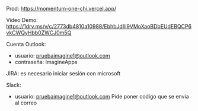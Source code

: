 Prod: https://momentum-one-chi.vercel.app/

Video Demo:  https://1drv.ms/v/c/2773db4810a10988/EbhbJdIli9VMoXaoBDbEUdEBQCP6vkCWQyHbb0ZWCJ0m5Q

Cuenta Outlook:
- usuario: pruebaimagine1@outlook.com
- contraseña: ImagineApps

JIRA: es necesario iniciar sesión con microsoft

Slack:
- usuario: pruebaimagine1@outlook.com
Pide poner codigo que se envia al correo 
